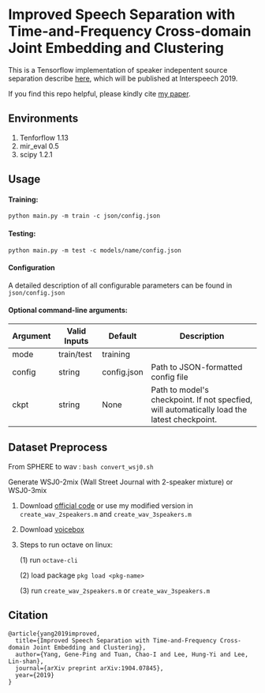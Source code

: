 Improved Speech Separation with Time-and-Frequency Cross-domain Joint Embedding and Clustering
===

This is a Tensorflow implementation of speaker indepentent source separation describe [here](https://arxiv.org/abs/1904.07845), which will be published at Interspeech 2019. 

If you find this repo helpful, please kindly cite [my paper](https://arxiv.org/abs/1904.07845). 

Environments
-----
1. Tenforflow 1.13
2. mir_eval 0.5
3. scipy 1.2.1


Usage
-----


#### Training:
`python main.py -m train -c json/config.json`
#### Testing:
`python main.py -m test -c models/name/config.json`


#### Configuration
A detailed description of all configurable parameters can be found in `json/config.json`

#### Optional command-line arguments:
Argument | Valid Inputs | Default | Description
-------- | ---- | ------- | -----
mode | train/test | training |
config | string | config.json | Path to JSON-formatted config file
ckpt | string | None | Path to model's checkpoint. If not specfied, will automatically load the latest checkpoint.


Dataset Preprocess
-----
From SPHERE to wav : `bash convert_wsj0.sh`

Generate WSJ0-2mix (Wall Street Journal with 2-speaker mixture) or WSJ0-3mix

1. Download [official code](http://www.merl.com/demos/deep-clustering/create-speaker-mixtures.zip) or use my modified version in `create_wav_2speakers.m` and `create_wav_3speakers.m`
2. Download [voicebox](https://github.com/ImperialCollegeLondon/sap-voicebox/tree/master/voicebox)
3. Steps to run octave on linux:

    (1) run `octave-cli`

    (2) load package `pkg load <pkg-name>`
    	
    (3) run `create_wav_2speakers.m` or `create_wav_3speakers.m`

Citation
-----
```
@article{yang2019improved,
  title={Improved Speech Separation with Time-and-Frequency Cross-domain Joint Embedding and Clustering},
  author={Yang, Gene-Ping and Tuan, Chao-I and Lee, Hung-Yi and Lee, Lin-shan},
  journal={arXiv preprint arXiv:1904.07845},
  year={2019}
}
```


